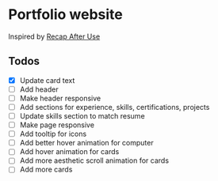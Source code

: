 # Portfolio website

Inspired by [Recap After Use](https://www.recapafteruse.co.uk)

## Todos
- [x] Update card text
- [ ] Add header
- [ ] Make header responsive
- [ ] Add sections for experience, skills, certifications, projects
- [ ] Update skills section to match resume
- [ ] Make page responsive
- [ ] Add tooltip for icons
- [ ] Add better hover animation for computer
- [ ] Add hover animation for cards
- [ ] Add more aesthetic scroll animation for cards
- [ ] Add more cards
